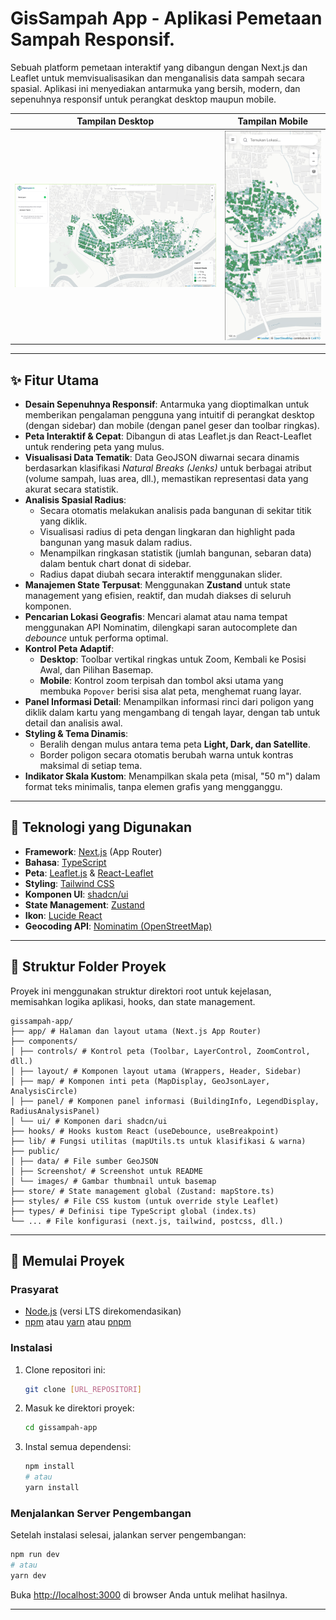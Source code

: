 # GisSampah App - Aplikasi Pemetaan Sampah Responsif.

Sebuah platform pemetaan interaktif yang dibangun dengan Next.js dan Leaflet untuk memvisualisasikan dan menganalisis data sampah secara spasial. Aplikasi ini menyediakan antarmuka yang bersih, modern, dan sepenuhnya responsif untuk perangkat desktop maupun mobile.

|                         Tampilan Desktop                         |                        Tampilan Mobile                         |
| :--------------------------------------------------------------: | :------------------------------------------------------------: |
| ![Screenshot Desktop](./public/Screenshot/DekstopScreenshot.png) | ![Screenshot Mobile](./public/Screenshot/MobileScreenshot.png) |

---

## ✨ Fitur Utama

- **Desain Sepenuhnya Responsif**: Antarmuka yang dioptimalkan untuk memberikan pengalaman pengguna yang intuitif di perangkat desktop (dengan sidebar) dan mobile (dengan panel geser dan toolbar ringkas).
- **Peta Interaktif & Cepat**: Dibangun di atas Leaflet.js dan React-Leaflet untuk rendering peta yang mulus.
- **Visualisasi Data Tematik**: Data GeoJSON diwarnai secara dinamis berdasarkan klasifikasi _Natural Breaks (Jenks)_ untuk berbagai atribut (volume sampah, luas area, dll.), memastikan representasi data yang akurat secara statistik.
- **Analisis Spasial Radius**:
  - Secara otomatis melakukan analisis pada bangunan di sekitar titik yang diklik.
  - Visualisasi radius di peta dengan lingkaran dan highlight pada bangunan yang masuk dalam radius.
  - Menampilkan ringkasan statistik (jumlah bangunan, sebaran data) dalam bentuk chart donat di sidebar.
  - Radius dapat diubah secara interaktif menggunakan slider.
- **Manajemen State Terpusat**: Menggunakan **Zustand** untuk state management yang efisien, reaktif, dan mudah diakses di seluruh komponen.
- **Pencarian Lokasi Geografis**: Mencari alamat atau nama tempat menggunakan API Nominatim, dilengkapi saran autocomplete dan _debounce_ untuk performa optimal.
- **Kontrol Peta Adaptif**:
  - **Desktop**: Toolbar vertikal ringkas untuk Zoom, Kembali ke Posisi Awal, dan Pilihan Basemap.
  - **Mobile**: Kontrol zoom terpisah dan tombol aksi utama yang membuka `Popover` berisi sisa alat peta, menghemat ruang layar.
- **Panel Informasi Detail**: Menampilkan informasi rinci dari poligon yang diklik dalam kartu yang mengambang di tengah layar, dengan tab untuk detail dan analisis awal.
- **Styling & Tema Dinamis**:
  - Beralih dengan mulus antara tema peta **Light, Dark, dan Satellite**.
  - Border poligon secara otomatis berubah warna untuk kontras maksimal di setiap tema.
- **Indikator Skala Kustom**: Menampilkan skala peta (misal, "50 m") dalam format teks minimalis, tanpa elemen grafis yang mengganggu.

---

## 🚀 Teknologi yang Digunakan

- **Framework**: [Next.js](https://nextjs.org/) (App Router)
- **Bahasa**: [TypeScript](https://www.typescriptlang.org/)
- **Peta**: [Leaflet.js](https://leafletjs.com/) & [React-Leaflet](https://react-leaflet.js.org/)
- **Styling**: [Tailwind CSS](https://tailwindcss.com/)
- **Komponen UI**: [shadcn/ui](https://ui.shadcn.com/)
- **State Management**: [Zustand](https://github.com/pmndrs/zustand)
- **Ikon**: [Lucide React](https://lucide.dev/)
- **Geocoding API**: [Nominatim (OpenStreetMap)](https://nominatim.org/)

---

## 📁 Struktur Folder Proyek

Proyek ini menggunakan struktur direktori root untuk kejelasan, memisahkan logika aplikasi, hooks, dan state management.

```
gissampah-app/
├── app/ # Halaman dan layout utama (Next.js App Router)
├── components/
│ ├── controls/ # Kontrol peta (Toolbar, LayerControl, ZoomControl, dll.)
│ ├── layout/ # Komponen layout utama (Wrappers, Header, Sidebar)
│ ├── map/ # Komponen inti peta (MapDisplay, GeoJsonLayer, AnalysisCircle)
│ ├── panel/ # Komponen panel informasi (BuildingInfo, LegendDisplay, RadiusAnalysisPanel)
│ └── ui/ # Komponen dari shadcn/ui
├── hooks/ # Hooks kustom React (useDebounce, useBreakpoint)
├── lib/ # Fungsi utilitas (mapUtils.ts untuk klasifikasi & warna)
├── public/
│ ├── data/ # File sumber GeoJSON
│ ├── Screenshot/ # Screenshot untuk README
│ └── images/ # Gambar thumbnail untuk basemap
├── store/ # State management global (Zustand: mapStore.ts)
├── styles/ # File CSS kustom (untuk override style Leaflet)
├── types/ # Definisi tipe TypeScript global (index.ts)
└── ... # File konfigurasi (next.js, tailwind, postcss, dll.)
```

---

## 🏁 Memulai Proyek

### Prasyarat

- [Node.js](https://nodejs.org/) (versi LTS direkomendasikan)
- [npm](https://www.npmjs.com/) atau [yarn](https://yarnpkg.com/) atau [pnpm](https://pnpm.io/)

### Instalasi

1.  Clone repositori ini:
    ```bash
    git clone [URL_REPOSITORI]
    ```
2.  Masuk ke direktori proyek:
    ```bash
    cd gissampah-app
    ```
3.  Instal semua dependensi:
    ```bash
    npm install
    # atau
    yarn install
    ```

### Menjalankan Server Pengembangan

Setelah instalasi selesai, jalankan server pengembangan:

```bash
npm run dev
# atau
yarn dev
```

Buka [http://localhost:3000](http://localhost:3000) di browser Anda untuk melihat hasilnya.

---
